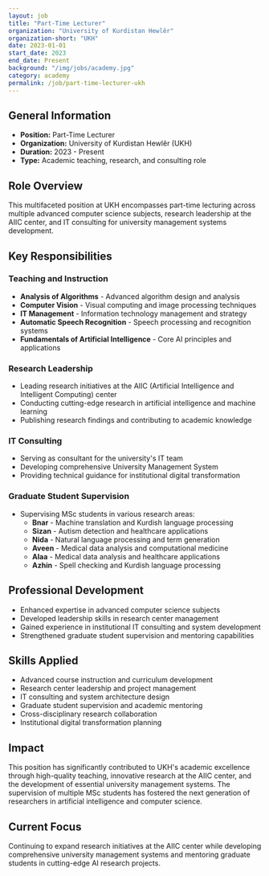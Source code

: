 ```yaml
---
layout: job
title: "Part-Time Lecturer"
organization: "University of Kurdistan Hewlêr"
organization-short: "UKH"
date: 2023-01-01
start_date: 2023
end_date: Present
background: "/img/jobs/academy.jpg"
category: academy
permalink: /job/part-time-lecturer-ukh
---
```


## General Information

- **Position:** Part-Time Lecturer
- **Organization:** University of Kurdistan Hewlêr (UKH)
- **Duration:** 2023 - Present
- **Type:** Academic teaching, research, and consulting role

## Role Overview

This multifaceted position at UKH encompasses part-time lecturing across multiple advanced computer science subjects, research leadership at the AIIC center, and IT consulting for university management systems development.

## Key Responsibilities

### Teaching and Instruction
- **Analysis of Algorithms** - Advanced algorithm design and analysis
- **Computer Vision** - Visual computing and image processing techniques
- **IT Management** - Information technology management and strategy
- **Automatic Speech Recognition** - Speech processing and recognition systems
- **Fundamentals of Artificial Intelligence** - Core AI principles and applications

### Research Leadership
- Leading research initiatives at the AIIC (Artificial Intelligence and Intelligent Computing) center
- Conducting cutting-edge research in artificial intelligence and machine learning
- Publishing research findings and contributing to academic knowledge

### IT Consulting
- Serving as consultant for the university's IT team
- Developing comprehensive University Management System
- Providing technical guidance for institutional digital transformation

### Graduate Student Supervision
- Supervising MSc students in various research areas:
  - **Bnar** - Machine translation and Kurdish language processing
  - **Sizan** - Autism detection and healthcare applications
  - **Nida** - Natural language processing and term generation
  - **Aveen** - Medical data analysis and computational medicine
  - **Alaa** - Medical data analysis and healthcare applications
  - **Azhin** - Spell checking and Kurdish language processing

## Professional Development

- Enhanced expertise in advanced computer science subjects
- Developed leadership skills in research center management
- Gained experience in institutional IT consulting and system development
- Strengthened graduate student supervision and mentoring capabilities

## Skills Applied

- Advanced course instruction and curriculum development
- Research center leadership and project management
- IT consulting and system architecture design
- Graduate student supervision and academic mentoring
- Cross-disciplinary research collaboration
- Institutional digital transformation planning

## Impact

This position has significantly contributed to UKH's academic excellence through high-quality teaching, innovative research at the AIIC center, and the development of essential university management systems. The supervision of multiple MSc students has fostered the next generation of researchers in artificial intelligence and computer science.

## Current Focus

Continuing to expand research initiatives at the AIIC center while developing comprehensive university management systems and mentoring graduate students in cutting-edge AI research projects.
